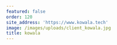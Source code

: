 ```yaml
---
featured: false
order: 120
site_address: 'https://www.kowala.tech'
image: /images/uploads/client_kowala.jpg
title: kowala
---
```

